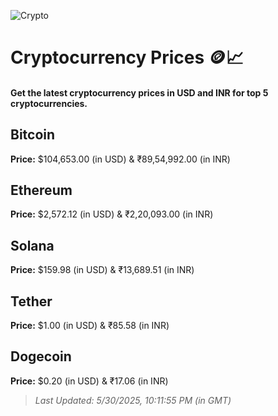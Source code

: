 
![Crypto](https://www.techguide.com.au/wp-content/uploads/2020/11/crypto3.jpeg)

# Cryptocurrency Prices 🪙📈

#### Get the latest cryptocurrency prices in USD and INR for top 5 cryptocurrencies.

## Bitcoin

**Price:** $104,653.00 (in USD) & ₹89,54,992.00 (in INR)

## Ethereum

**Price:** $2,572.12 (in USD) & ₹2,20,093.00 (in INR)

## Solana

**Price:** $159.98 (in USD) & ₹13,689.51 (in INR)

## Tether

**Price:** $1.00 (in USD) & ₹85.58 (in INR)

## Dogecoin

**Price:** $0.20 (in USD) & ₹17.06 (in INR)

> _Last Updated: 5/30/2025, 10:11:55 PM (in GMT)_
